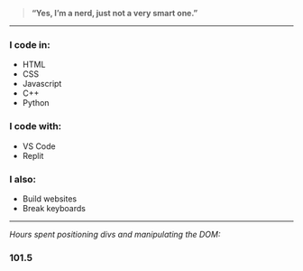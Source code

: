 > **“Yes, I’m a nerd, just not a very smart one.”**
---
### I code in:
- HTML
- CSS
- Javascript
- C++
- Python

### I code with:
- VS Code
- Replit

### I also:
- Build websites
- Break keyboards
---
*Hours spent positioning divs and manipulating the DOM:*
### 101.5
